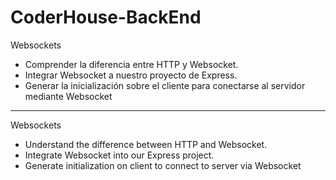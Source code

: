 # CoderHouse-BackEnd
Websockets
- Comprender la diferencia entre HTTP y Websocket.
- Integrar Websocket a nuestro proyecto de Express.
- Generar la inicialización sobre el cliente para conectarse al servidor mediante Websocket
-------------------------------------------------------------------
Websockets
- Understand the difference between HTTP and Websocket.
- Integrate Websocket into our Express project.
- Generate initialization on client to connect to server via Websocket
